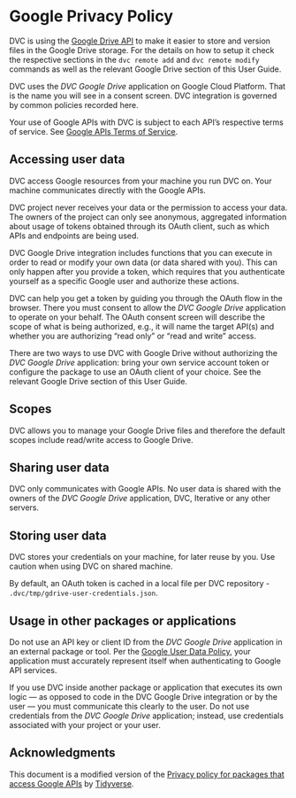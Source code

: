# Google Privacy Policy

DVC is using the [Google Drive API](https://developers.google.com/drive/) to
make it easier to store and version files in the Google Drive storage. For the
details on how to setup it check the respective sections in the `dvc remote add`
and `dvc remote modify` commands as well as the relevant Google Drive section of
this User Guide.

DVC uses the _DVC Google Drive_ application on Google Cloud Platform. That is
the name you will see in a consent screen. DVC integration is governed by common
policies recorded here.

Your use of Google APIs with DVC is subject to each API’s respective terms of
service. See
[Google APIs Terms of Service](https://developers.google.com/terms/).

## Accessing user data

DVC access Google resources from your machine you run DVC on. Your machine
communicates directly with the Google APIs.

DVC project never receives your data or the permission to access your data. The
owners of the project can only see anonymous, aggregated information about usage
of tokens obtained through its OAuth client, such as which APIs and endpoints
are being used.

DVC Google Drive integration includes functions that you can execute in order to
read or modify your own data (or data shared with you). This can only happen
after you provide a token, which requires that you authenticate yourself as a
specific Google user and authorize these actions.

DVC can help you get a token by guiding you through the OAuth flow in the
browser. There you must consent to allow the _DVC Google Drive_ application to
operate on your behalf. The OAuth consent screen will describe the scope of what
is being authorized, e.g., it will name the target API(s) and whether you are
authorizing “read only” or “read and write” access.

There are two ways to use DVC with Google Drive without authorizing the _DVC
Google Drive_ application: bring your own service account token or configure the
package to use an OAuth client of your choice. See the relevant Google Drive
section of this User Guide.

## Scopes

DVC allows you to manage your Google Drive files and therefore the default
scopes include read/write access to Google Drive.

## Sharing user data

DVC only communicates with Google APIs. No user data is shared with the owners
of the _DVC Google Drive_ application, DVC, Iterative or any other servers.

## Storing user data

DVC stores your credentials on your machine, for later reuse by you. Use caution
when using DVC on shared machine.

By default, an OAuth token is cached in a local file per DVC repository -
`.dvc/tmp/gdrive-user-credentials.json`.

## Usage in other packages or applications

Do not use an API key or client ID from the _DVC Google Drive_ application in an
external package or tool. Per the
[Google User Data Policy](https://developers.google.com/terms/api-services-user-data-policy),
your application must accurately represent itself when authenticating to Google
API services.

If you use DVC inside another package or application that executes its own logic
— as opposed to code in the DVC Google Drive integration or by the user — you
must communicate this clearly to the user. Do not use credentials from the _DVC
Google Drive_ application; instead, use credentials associated with your project
or your user.

## Acknowledgments

This document is a modified version of the
[Privacy policy for packages that access Google APIs](https://www.tidyverse.org/google_privacy_policy/)
by [Tidyverse](https://www.tidyverse.org/).
